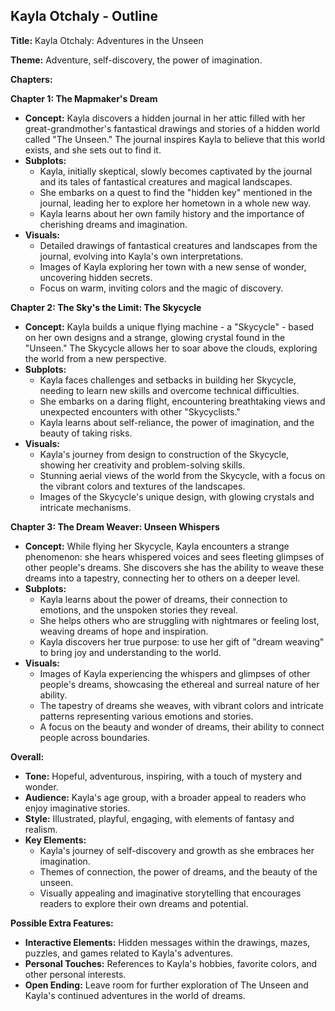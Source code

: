 ## Kayla Otchaly - Outline

**Title:** Kayla Otchaly: Adventures in the Unseen

**Theme:** Adventure, self-discovery, the power of imagination.

**Chapters:**

**Chapter 1:  The Mapmaker's Dream**

* **Concept:** Kayla discovers a hidden journal in her attic filled with her great-grandmother's fantastical drawings and stories of a hidden world called "The Unseen."  The journal inspires Kayla to believe that this world exists, and she sets out to find it.
* **Subplots:**
    * Kayla, initially skeptical, slowly becomes captivated by the journal and its tales of fantastical creatures and magical landscapes.
    * She embarks on a quest to find the "hidden key" mentioned in the journal, leading her to explore her hometown in a whole new way.
    * Kayla learns about her own family history and the importance of cherishing dreams and imagination.
* **Visuals:**
    * Detailed drawings of fantastical creatures and landscapes from the journal, evolving into Kayla's own interpretations.
    * Images of Kayla exploring her town with a new sense of wonder, uncovering hidden secrets.
    * Focus on warm, inviting colors and the magic of discovery.

**Chapter 2:  The Sky's the Limit: The Skycycle**

* **Concept:** Kayla builds a unique flying machine - a "Skycycle" - based on her own designs and a strange, glowing crystal found in the "Unseen." The Skycycle allows her to soar above the clouds, exploring the world from a new perspective.
* **Subplots:**
    * Kayla faces challenges and setbacks in building her Skycycle, needing to learn new skills and overcome technical difficulties.
    * She embarks on a daring flight, encountering breathtaking views and unexpected encounters with other "Skycyclists."
    * Kayla learns about self-reliance, the power of imagination, and the beauty of taking risks.
* **Visuals:**
    * Kayla's journey from design to construction of the Skycycle, showing her creativity and problem-solving skills.
    * Stunning aerial views of the world from the Skycycle, with a focus on the vibrant colors and textures of the landscapes.
    * Images of the Skycycle's unique design, with glowing crystals and intricate mechanisms.

**Chapter 3:  The Dream Weaver: Unseen Whispers**

* **Concept:**  While flying her Skycycle, Kayla encounters a strange phenomenon: she hears whispered voices and sees fleeting glimpses of other people's dreams. She discovers she has the ability to weave these dreams into a tapestry, connecting her to others on a deeper level.
* **Subplots:**
    * Kayla learns about the power of dreams, their connection to emotions, and the unspoken stories they reveal.
    * She helps others who are struggling with nightmares or feeling lost, weaving dreams of hope and inspiration.
    * Kayla discovers her true purpose: to use her gift of "dream weaving" to bring joy and understanding to the world.
* **Visuals:**
    * Images of Kayla experiencing the whispers and glimpses of other people's dreams, showcasing the ethereal and surreal nature of her ability.
    * The tapestry of dreams she weaves, with vibrant colors and intricate patterns representing various emotions and stories.
    * A focus on the beauty and wonder of dreams, their ability to connect people across boundaries.

**Overall:**

* **Tone:**  Hopeful, adventurous, inspiring, with a touch of mystery and wonder.
* **Audience:**  Kayla's age group, with a broader appeal to readers who enjoy imaginative stories.
* **Style:**  Illustrated, playful, engaging, with elements of fantasy and realism.
* **Key Elements:**
    * Kayla's journey of self-discovery and growth as she embraces her imagination.
    * Themes of connection, the power of dreams, and the beauty of the unseen.
    * Visually appealing and imaginative storytelling that encourages readers to explore their own dreams and potential.

**Possible Extra Features:**

* **Interactive Elements:**  Hidden messages within the drawings, mazes, puzzles, and games related to Kayla's adventures.
* **Personal Touches:**  References to Kayla's hobbies, favorite colors, and other personal interests.
* **Open Ending:**  Leave room for further exploration of The Unseen and Kayla's continued adventures in the world of dreams. 
